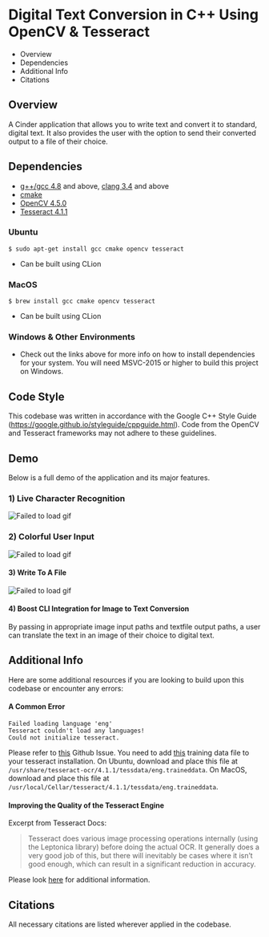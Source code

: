 # Digital Text Conversion in C++ Using OpenCV & Tesseract
 * Overview 
 * Dependencies
 * Additional Info
 * Citations

## Overview 
A Cinder application that allows you to write text and convert it to standard, digital text. It also provides the user with the option to send their converted output to a file of their choice.

## Dependencies

- [g++/gcc 4.8](https://gcc.gnu.org) and above, [clang 3.4](https://clang.llvm.org) and above
- [cmake](https://cmake.org)
- [OpenCV 4.5.0](https://opencv.org/opencv-4-5-0/)
- [Tesseract 4.1.1](https://github.com/tesseract-ocr/tesseract)

### Ubuntu

```console
$ sudo apt-get install gcc cmake opencv tesseract
```
- Can be built using CLion

### MacOS

```console
$ brew install gcc cmake opencv tesseract
```
- Can be built using CLion

### Windows & Other Environments

- Check out the links above for more info on how to install dependencies for your system. You will need MSVC-2015 or higher to build this project on Windows.

## Code Style
This codebase was written in accordance with the Google C++ Style Guide (https://google.github.io/styleguide/cppguide.html). Code from the OpenCV and Tesseract frameworks may not adhere to these guidelines.

## Demo
Below is a full demo of the application and its major features.

### 1) Live Character Recognition
![Failed to load gif](https://i.imgur.com/kG5XxnU.gif)

### 2) Colorful User Input
![Failed to load gif](https://i.imgur.com/0fNGNAF.gif)

#### 3) Write To A File
![Failed to load gif](https://i.imgur.com/z0cRO7N.gif)

#### 4) Boost CLI Integration for Image to Text Conversion
By passing in appropriate image input paths and textfile output paths, a user can translate the text in an image of their choice to digital text.

## Additional Info
Here are some additional resources if you are looking to build upon this codebase or encounter any errors:

#### A Common Error
```console
Failed loading language 'eng'
Tesseract couldn't load any languages!
Could not initialize tesseract.
```
Please refer to [this](https://github.com/tesseract-ocr/tesseract/issues/1309) Github Issue. You need to add [this](https://github.com/tesseract-ocr/tessdata/blob/master/eng.traineddata) training data file to your tesseract installation.
On Ubuntu, download and place this file at ```/usr/share/tesseract-ocr/4.1.1/tessdata/eng.traineddata```.
On MacOS, download and place this file at ```/usr/local/Cellar/tesseract/4.1.1/tessdata/eng.traineddata```.

#### Improving the Quality of the Tesseract Engine
Excerpt from Tesseract Docs:
> Tesseract does various image processing operations internally (using the Leptonica library) before doing the actual OCR. It generally does a very good job of this, but there will inevitably be cases where it isn’t good enough, which can result in a significant reduction in accuracy.

Please look [here](https://tesseract-ocr.github.io/tessdoc/ImproveQuality.html) for additional information.

## Citations
All necessary citations are listed wherever applied in the codebase.
